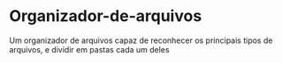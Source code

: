 # Organizador-de-arquivos

Um organizador de arquivos capaz de reconhecer os principais tipos de arquivos, e dividir em pastas cada um deles
